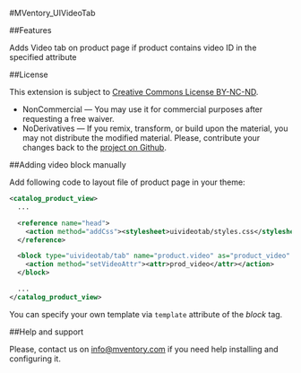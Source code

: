 #MVentory_UIVideoTab

##Features

Adds Video tab on product page if product contains video ID in the specified
attribute

##License

This extension is subject to
[Creative Commons License BY-NC-ND](http://creativecommons.org/licenses/by-nc-nd/4.0/).
* NonCommercial — You may use it for commercial purposes after requesting a free
waiver.
* NoDerivatives — If you remix, transform, or build upon the material, you may
not distribute the modified material. Please, contribute your changes back
to the [project on Github](https://github.com/mVentory/MVentory_UI).

##Adding video block manually

Add following code to layout file of product page in your theme:


```xml
<catalog_product_view>
  ...

  <reference name="head">
    <action method="addCss"><stylesheet>uivideotab/styles.css</stylesheet></action>
  </reference>

  <block type="uivideotab/tab" name="product.video" as="product_video" template="uivideotab/tab.phtml">
    <action method="setVideoAttr"><attr>prod_video</attr></action>
  </block>

  ...
</catalog_product_view>
```

You can specify your own template via `template` attribute of the _block_ tag.

##Help and support

Please, contact us on info@mventory.com if you need help installing
and configuring it.
